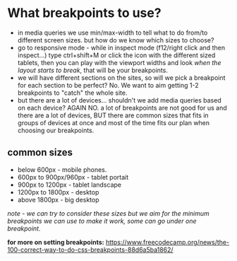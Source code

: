 # What breakpoints to use?
* in media queries we use min/max-width to tell what to do from/to different screen sizes. but how do we know which sizes to choose? 
* go to responsive mode - while in inspect mode (f12/right click and then inspect...) type ctrl+shift+M or click the icon with the different sized tablets, then you can play with the viewport widths and look *when the layout starts to break*, that will be your breakpoints.
* we will have different sections on the sites, so will we pick a breakpoint for each section to be perfect? No. We want to aim getting 1-2 breakpoints to "catch" the whole site.
* but there are a lot of devices... shouldn't we add media queries based on each device? AGAIN NO. a lot of breakpoints are not good for us and there are a lot of devices, BUT there are common sizes that fits in groups of devices at once and most of the time fits our plan when choosing our breakpoints. 

## common sizes 
* below 600px - mobile phones.
* 600px to 900px/960px - tablet portait
* 900px to 1200px - tablet landscape
* 1200px to 1800px - desktop 
* above 1800px - big desktop 

*note - we can try to consider these sizes but we aim for the minimum breakpoints we can use to make it work, some can go under one breakpoint.*

**for more on setting breakpoints:**
https://www.freecodecamp.org/news/the-100-correct-way-to-do-css-breakpoints-88d6a5ba1862/